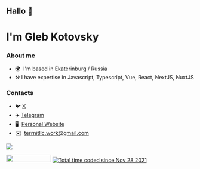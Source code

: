 ## Hallo 👋

# I'm Gleb Kotovsky

### About me 
* 🌍  I'm based in Ekaterinburg / Russia
* ⚒️​   I have expertise in Javascript, Typescript, Vue, React, NextJS, NuxtJS

### Contacts
- 🐦​  [X](https://x.com/gaundergod)
- ✈️​  [Telegram](https://t.me/terrnit)
- 🖥️  [Personal Website](https://www-terrnit.vercel.app)
- ✉️  [terrnitllc.work@gmail.com](mailto:terrnitllc.work@gmail.com)

![](https://hit.yhype.me/github/profile?user_id=104818206)
<div style="dispay: flex; justify-content: center; gap: 2rem">
     <img src="https://komarev.com/ghpvc/?username=terrnitllc&color=orange"  width="120" height="20"/>    
     <a href="https://wakatime.com/@4016d1b7-d562-4259-b50d-efb21a5f523f"><img src="https://wakatime.com/badge/user/4016d1b7-d562-4259-b50d-efb21a5f523f.svg" alt="Total time coded since Nov 28 2021" /></a>
</div>





